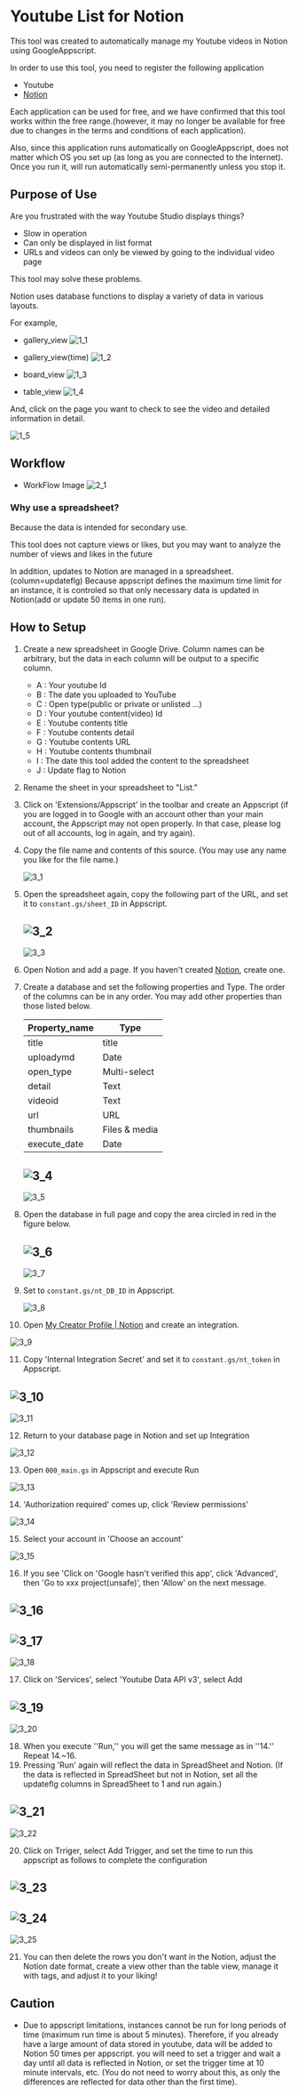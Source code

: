 # Youtube List for Notion

This tool was created to automatically manage my Youtube videos in Notion using GoogleAppscript.

In order to use this tool, you need to register the following application

- Youtube
- [Notion](https://www.notion.so/ja)

Each application can be used for free, and we have confirmed that this tool works within the free range.(however, it may no longer be available for free due to changes in the terms and conditions of each application).

Also, since this application runs automatically on GoogleAppscript, does not matter which OS you set up (as long as you are connected to the Internet).
Once you run it, will run automatically semi-permanently unless you stop it.

## Purpose of Use

Are you frustrated with the way Youtube Studio displays things?

- Slow in operation
- Can only be displayed in list format
- URLs and videos can only be viewed by going to the individual video page

This tool may solve these problems.

Notion uses database functions to display a variety of data in various layouts.

For example,
- gallery_view
  ![1_1](attachments/1_1.PNG)

- gallery_view(time)
  ![1_2](attachments/1_2.PNG)

- board_view
  ![1_3](attachments/1_3.PNG)

- table_view
  ![1_4](attachments/1_4.PNG)

And, click on the page you want to check to see the video and detailed information in detail.

![1_5](attachments/1_5.PNG)

## Workflow

- WorkFlow Image
  ![2_1](attachments/2_1.PNG)

### Why use a spreadsheet?

Because the data is intended for secondary use.

This tool does not capture views or likes, but you may want to analyze the number of views and likes in the future

In addition, updates to Notion are managed in a spreadsheet. (column=updateflg)
Because appscript defines the maximum time limit for an instance, it is controled so that only necessary data is updated in Notion(add or update 50 items in one run).

## How to Setup

1. Create a new spreadsheet in Google Drive.
Column names can be arbitrary, but the data in each column will be output to a specific column.

   - A : Your youtube Id
   - B : The date you uploaded to YouTube
   - C : Open type(public or private or unlisted ...)
   - D : Your youtube content(video) Id
   - E : Youtube contents title
   - F : Youtube contents detail
   - G : Youtube contents URL
   - H : Youtube contents thumbnail
   - I : The date this tool added the content to the spreadsheet
   - J : Update flag to Notion

2. Rename the sheet in your spreadsheet to "List."

3. Click on 'Extensions/Appscript' in the toolbar and create an Appscript (if you are logged in to Google with an account other than your main account, the Appscript may not open properly. In that case, please log out of all accounts, log in again, and try again).
   
4. Copy the file name and contents of this source. (You may use any name you like for the file name.)

   ![3_1](attachments/3_1.PNG)

5. Open the spreadsheet again, copy the following part of the URL, and set it to `constant.gs/sheet_ID` in Appscript.

   ![3_2](attachments/3_2.PNG)   
   ---
   ![3_3](attachments/3_3.PNG)
   
6. Open Notion and add a page. If you haven't created [Notion](https://www.notion.so/), create one.

7. Create a database and set the following properties and Type. The order of the columns can be in any order. You may add other properties than those listed below.
   
	|  Property_name | Type |
	| --- | --- |
	| title | title |
	| uploadymd | Date |
	| open_type | Multi-select |
	| detail | Text |
	| videoid | Text |
	| url | URL |
	| thumbnails | Files & media |
	| execute_date | Date |

   ![3_4](attachments/3_4.PNG)
   ---
   ![3_5](attachments/3_5.PNG)

8. Open the database in full page and copy the area circled in red in the figure below.

   ![3_6](attachments/3_6.PNG)
   ---
   ![3_7](attachments/3_7.PNG)

9. Set to `constant.gs/nt_DB_ID` in Appscript.

   ![3_8](attachments/3_8.PNG)


10.  Open [My Creator Profile | Notion](https://www.notion.so/profile/integrations) and create an integration.

   ![3_9](3_9.PNG)

11.  Copy 'Internal Integration Secret' and set it to `constant.gs/nt_token` in Appscript.

   ![3_10](attachments/3_10.PNG)
   ---
   ![3_11](attachments/3_11.PNG)

12. Return to your database page in Notion and set up Integration

   ![3_12](attachments/3_12.PNG) 

13. Open `000_main.gs` in Appscript and execute Run

   ![3_13](attachments/3_13.PNG)

14. 'Authorization required' comes up, click 'Review permissions'

   ![3_14](attachments/3_14.PNG)

15. Select your account in 'Choose an account'

   ![3_15](attachments/3_15.PNG)

16. If you see 'Click on 'Google hasn't verified this app', click 'Advanced', then 'Go to xxx project(unsafe)', then 'Allow' on the next message.

   ![3_16](attachments/3_16.PNG)
   ---
   ![3_17](attachments/3_17.PNG)
   ---
   ![3_18](attachments/3_18.PNG)

17. Click on 'Services', select 'Youtube Data API v3', select Add

   ![3_19](attachments/3_19.PNG)
   ---
   ![3_20](attachments/3_20.PNG)

18. When you execute ''Run,'' you will get the same message as in ''14.'' Repeat 14.~16.
19. Pressing 'Run' again will reflect the data in SpreadSheet and Notion. (If the data is reflected in SpreadSheet but not in Notion, set all the updateflg columns in SpreadSheet to 1 and run again.)

   ![3_21](attachments/3_21.PNG)
   ---
   ![3_22](attachments/3_22.PNG)

20. Click on Trriger, select Add Trigger, and set the time to run this appscript as follows to complete the configuration

   ![3_23](attachments/3_23.PNG)
   ---
   ![3_24](attachments/3_24.PNG)
   ---
   ![3_25](attachments/3_25.PNG)

21. You can then delete the rows you don't want in the Notion, adjust the Notion date format, create a view other than the table view, manage it with tags, and adjust it to your liking!



## Caution

- Due to appscript limitations, instances cannot be run for long periods of time (maximum run time is about 5 minutes). Therefore, if you already have a large amount of data stored in youtube, data will be added to Notion 50 times per appscript. you will need to set a trigger and wait a day until all data is reflected in Notion, or set the trigger time at 10 minute intervals, etc. (You do not need to worry about this, as only the differences are reflected for data other than the first time).